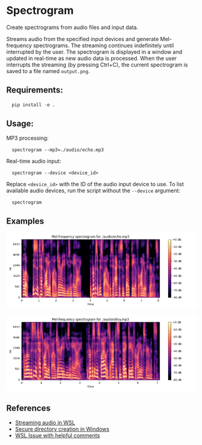 # Spectrogram

Create spectrograms from audio files and input data.

Streams audio from the specified input devices and generate Mel-frequency spectrograms. The streaming continues indefinitely until interrupted by the user. The spectrogram is displayed in a window and updated in real-time as new audio data is processed. When the user interrupts the streaming (by pressing Ctrl+C), the current spectrogram is saved to a file named `output.png`.


## Requirements:
  ```python
    pip install -e .
  ```

## Usage:
  MP3 processing:
  ```
    spectrogram --mp3=./audio/echo.mp3
  ```

  Real-time audio input:
  ```
    spectrogram --device <device_id>
  ```

  Replace `<device_id>` with the ID of the audio input device to use. To list available audio devices, run the script without the `--device` argument:
  ```
    spectrogram
  ```


## Examples

![Echo](/docs/echo_output.png)

![Alloy](/docs/alloy_output.png)


## References
  - [Streaming audio in WSL](https://www.reddit.com/r/bashonubuntuonwindows/comments/hrn1lz/wsl_sound_through_pulseaudio_solved/)
  - [Secure directory creation in Windows](https://github.com/aseering/wsl_gui_autoinstall/issues/8#issuecomment-304552350)
  - [WSL Issue with helpful comments](https://github.com/microsoft/WSL/issues/5816)
